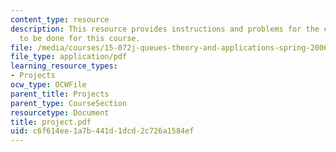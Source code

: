 ```yaml
---
content_type: resource
description: This resource provides instructions and problems for the computer project
  to be done for this course.
file: /media/courses/15-072j-queues-theory-and-applications-spring-2006/c6f614ee1a7b441d1dcd2c726a1584ef_project.pdf
file_type: application/pdf
learning_resource_types:
- Projects
ocw_type: OCWFile
parent_title: Projects
parent_type: CourseSection
resourcetype: Document
title: project.pdf
uid: c6f614ee-1a7b-441d-1dcd-2c726a1584ef
---
```

